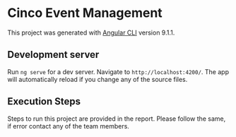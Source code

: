 # Cinco Event Management

This project was generated with [Angular CLI](https://github.com/angular/angular-cli) version 9.1.1.

## Development server

Run `ng serve` for a dev server. Navigate to `http://localhost:4200/`. The app will automatically reload if you change any of the source files.

## Execution Steps

Steps to run this project are provided in the report. Please follow the same, if error contact any of the team members.
